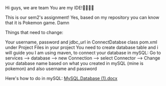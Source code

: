 Hi guys, we are team You are my IDE!🫶🏻🌷😚

This is our sem2's assignment! Yes, based on my repository you can know that it is Pokemon game. Damn

Things that need to change:

Your username, password and jdbc_url in ConnectDatabse class
pom.xml under Project Files in your project
You need to create database table and i will guide you
I am using maven, to connect your database in mySQL: Go to services --> database --> new Connection --> select Connector --> Change your database name based on what you created in mySQL (mine is pokemon) and also username and password

Here's how to do in mySQL: [MySQL.Database (1).docx](https://github.com/YeeFong21/POKEMON/files/15392964/MySQL.Database.1.docx)
